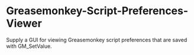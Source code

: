 # Greasemonkey-Script-Preferences-Viewer
Supply a GUI for viewing Greasemonkey script preferences that are saved with GM_SetValue.
